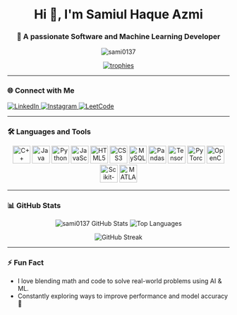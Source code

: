 <h1 align="center">Hi 👋, I'm Samiul Haque Azmi</h1>
<h3 align="center">🚀 A passionate Software and Machine Learning Developer</h3>

<p align="center">
  <img src="https://komarev.com/ghpvc/?username=sami0137&label=Profile%20views&color=brightgreen&style=flat-square" alt="sami0137" />
</p>

<p align="center">
  <a href="https://github.com/sami0137">
    <img src="https://github-profile-trophy.vercel.app/?username=sami0137&theme=radical&margin-w=15&margin-h=15&row=1&column=6" alt="trophies" />
  </a>
</p>

---

### 🌐 Connect with Me
<p align="left">
  <a href="https://linkedin.com/in/samiul-haque-530869311" target="_blank">
    <img src="https://img.shields.io/badge/LinkedIn-blue?style=for-the-badge&logo=linkedin" alt="LinkedIn"/>
  </a>
  <a href="https://instagram.com/sami.azmi952" target="_blank">
    <img src="https://img.shields.io/badge/Instagram-E4405F?style=for-the-badge&logo=instagram&logoColor=white" alt="Instagram"/>
  </a>
  <a href="https://leetcode.com/samiul_haque" target="_blank">
    <img src="https://img.shields.io/badge/LeetCode-FFA116?style=for-the-badge&logo=leetcode&logoColor=black" alt="LeetCode"/>
  </a>
</p>

---

### 🛠️ Languages and Tools
<p align="center">
  <img src="https://cdn.jsdelivr.net/gh/devicons/devicon/icons/cplusplus/cplusplus-original.svg" alt="C++" width="40" height="40"/>
  <img src="https://cdn.jsdelivr.net/gh/devicons/devicon/icons/java/java-original.svg" alt="Java" width="40" height="40"/>
  <img src="https://cdn.jsdelivr.net/gh/devicons/devicon/icons/python/python-original.svg" alt="Python" width="40" height="40"/>
  <img src="https://cdn.jsdelivr.net/gh/devicons/devicon/icons/javascript/javascript-original.svg" alt="JavaScript" width="40" height="40"/>
  <img src="https://cdn.jsdelivr.net/gh/devicons/devicon/icons/html5/html5-original.svg" alt="HTML5" width="40" height="40"/>
  <img src="https://cdn.jsdelivr.net/gh/devicons/devicon/icons/css3/css3-original.svg" alt="CSS3" width="40" height="40"/>
  <img src="https://cdn.jsdelivr.net/gh/devicons/devicon/icons/mysql/mysql-original.svg" alt="MySQL" width="40" height="40"/>
  <img src="https://cdn.jsdelivr.net/gh/devicons/devicon/icons/pandas/pandas-original.svg" alt="Pandas" width="40" height="40"/>
  <img src="https://cdn.jsdelivr.net/gh/devicons/devicon/icons/tensorflow/tensorflow-original.svg" alt="TensorFlow" width="40" height="40"/>
  <img src="https://cdn.jsdelivr.net/gh/devicons/devicon/icons/pytorch/pytorch-original.svg" alt="PyTorch" width="40" height="40"/>
  <img src="https://cdn.jsdelivr.net/gh/devicons/devicon/icons/opencv/opencv-original.svg" alt="OpenCV" width="40" height="40"/>
  <img src="https://cdn.jsdelivr.net/gh/devicons/devicon/icons/scikit-learn/scikit-learn-original.svg" alt="Scikit-learn" width="40" height="40"/>
  <img src="https://upload.wikimedia.org/wikipedia/commons/2/21/Matlab_Logo.png" alt="MATLAB" width="40" height="40"/>
</p>

---

### 📊 GitHub Stats
<p align="center">
  <img src="https://github-readme-stats.vercel.app/api?username=sami0137&show_icons=true&theme=tokyonight&hide_border=true" alt="sami0137 GitHub Stats" />
  <img src="https://github-readme-stats.vercel.app/api/top-langs/?username=sami0137&layout=compact&theme=tokyonight&hide_border=true" alt="Top Languages" />
</p>

<p align="center">
  <img src="https://github-readme-streak-stats.herokuapp.com/?user=sami0137&theme=tokyonight&hide_border=true" alt="GitHub Streak" />
</p>

---

### ⚡ Fun Fact
- I love blending math and code to solve real-world problems using AI & ML.
- Constantly exploring ways to improve performance and model accuracy 🚀
